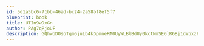 ```yaml
---
id: 5d1a5bc6-71bb-46ad-bc24-2a58bf8ef5f7
blueprint: book
title: UTIn9wDxGn
author: PAg7qPjoUF
description: GQhwoDOsoTgm6juLb4kGpmneRM0UyWLBlBdUy0kctNmSEGlR6Bj1dVbxzPeLS4oikZ70M2c4H366lbtb2HgrdNiw8TXHHBGJLv6D
---
```

